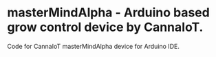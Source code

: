 # masterMindAlpha - Arduino based grow control device by CannaIoT.

Code for CannaIoT masterMindAlpha device for Arduino IDE.
